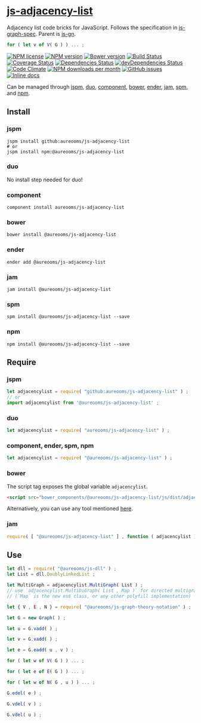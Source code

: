 [js-adjacency-list](http://aureooms.github.io/js-adjacency-list)
==

Adjacency list code bricks for JavaScript.
Follows the specification in
[js-graph-spec](https://github.com/aureooms/js-graph-spec).
Parent is [js-gn](https://github.com/aureooms/js-gn).

```js
for ( let v of V( G ) ) ... ;
```

[![NPM license](http://img.shields.io/npm/l/@aureooms/js-adjacency-list.svg?style=flat)](https://raw.githubusercontent.com/aureooms/js-adjacency-list/master/LICENSE)
[![NPM version](http://img.shields.io/npm/v/@aureooms/js-adjacency-list.svg?style=flat)](https://www.npmjs.org/package/@aureooms/js-adjacency-list)
[![Bower version](http://img.shields.io/bower/v/@aureooms/js-adjacency-list.svg?style=flat)](http://bower.io/search/?q=@aureooms/js-adjacency-list)
[![Build Status](http://img.shields.io/travis/aureooms/js-adjacency-list.svg?style=flat)](https://travis-ci.org/aureooms/js-adjacency-list)
[![Coverage Status](http://img.shields.io/coveralls/aureooms/js-adjacency-list.svg?style=flat)](https://coveralls.io/r/aureooms/js-adjacency-list)
[![Dependencies Status](http://img.shields.io/david/aureooms/js-adjacency-list.svg?style=flat)](https://david-dm.org/aureooms/js-adjacency-list#info=dependencies)
[![devDependencies Status](http://img.shields.io/david/dev/aureooms/js-adjacency-list.svg?style=flat)](https://david-dm.org/aureooms/js-adjacency-list#info=devDependencies)
[![Code Climate](http://img.shields.io/codeclimate/github/aureooms/js-adjacency-list.svg?style=flat)](https://codeclimate.com/github/aureooms/js-adjacency-list)
[![NPM downloads per month](http://img.shields.io/npm/dm/@aureooms/js-adjacency-list.svg?style=flat)](https://www.npmjs.org/package/@aureooms/js-adjacency-list)
[![GitHub issues](http://img.shields.io/github/issues/aureooms/js-adjacency-list.svg?style=flat)](https://github.com/aureooms/js-adjacency-list/issues)
[![Inline docs](http://inch-ci.org/github/aureooms/js-adjacency-list.svg?branch=master&style=shields)](http://inch-ci.org/github/aureooms/js-adjacency-list)

Can be managed through [jspm](https://github.com/jspm/jspm-cli),
[duo](https://github.com/duojs/duo),
[component](https://github.com/componentjs/component),
[bower](https://github.com/bower/bower),
[ender](https://github.com/ender-js/Ender),
[jam](https://github.com/caolan/jam),
[spm](https://github.com/spmjs/spm),
and [npm](https://github.com/npm/npm).

## Install

### jspm
```terminal
jspm install github:aureooms/js-adjacency-list
# or
jspm install npm:@aureooms/js-adjacency-list
```
### duo
No install step needed for duo!

### component
```terminal
component install aureooms/js-adjacency-list
```

### bower
```terminal
bower install @aureooms/js-adjacency-list
```

### ender
```terminal
ender add @aureooms/js-adjacency-list
```

### jam
```terminal
jam install @aureooms/js-adjacency-list
```

### spm
```terminal
spm install @aureooms/js-adjacency-list --save
```

### npm
```terminal
npm install @aureooms/js-adjacency-list --save
```

## Require
### jspm
```js
let adjacencylist = require( "github:aureooms/js-adjacency-list" ) ;
// or
import adjacencylist from '@aureooms/js-adjacency-list' ;
```
### duo
```js
let adjacencylist = require( "aureooms/js-adjacency-list" ) ;
```

### component, ender, spm, npm
```js
let adjacencylist = require( "@aureooms/js-adjacency-list" ) ;
```

### bower
The script tag exposes the global variable `adjacencylist`.
```html
<script src="bower_components/@aureooms/js-adjacency-list/js/dist/adjacency-list.min.js"></script>
```
Alternatively, you can use any tool mentioned [here](http://bower.io/docs/tools/).

### jam
```js
require( [ "@aureooms/js-adjacency-list" ] , function ( adjacencylist ) { ... } ) ;
```

## Use


```js
let dll = require( "@aureooms/js-dll" ) ;
let List = dll.DoublyLinkedList ;

let MultiGraph = adjacencylist.MultiGraph( List ) ;
// use `adjacencylist.MultiDiGraph( List , Map )` for directed multigraphs ;
// (`Map` is the new es6 class, or any other polyfill implementation)

let { V , E , N } = require( "@aureooms/js-graph-theory-notation" ) ;

let G = new Graph( ) ;

let u = G.vadd( ) ;

let v = G.vadd( ) ;

let e = G.eadd( u , v ) ;

for ( let w of V( G ) ) ... ;

for ( let e of E( G ) ) ... ;

for ( let w of N( G , u ) ) ... ;

G.edel( e ) ;

G.vdel( v ) ;

G.vdel( u ) ;
```
